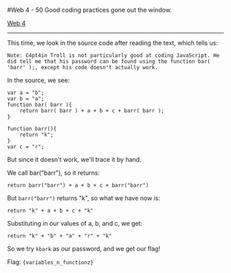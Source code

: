 #Web 4 - 50
	Good coding practices gone out the window.

[Web 4](http://web.camsctf.com/4/)

--------------------

This time, we look in the source code after reading the text, which tells us:

	Note: C4pt4in Troll is not particularly good at coding JavaScript. He did tell me that his password can be found using the function bar( 'barr' );, except his code doesn't actually work.

In the source, we see:

	var a = "b";
	var b = "a";
	function bar( barr ){
		return barr( barr ) + a + b + c + barr( barr );
	}

	function barr(){
		return "k";
	}
	var c = "r";

But since it doesn't work, we'll trace it by hand.

We call bar("barr"), so it returns:

	return barr("barr") + a + b + c + barr("barr")

But `barr("barr")` returns "k", so what we have now is:

	return "k" + a + b + c + "k"

Substituting in our values of a, b, and c, we get:

	return "k" + "b" + "a" + "r" + "k"

So we try `kbark` as our password, and we get our flag!

Flag: `{variables_n_functionz}`